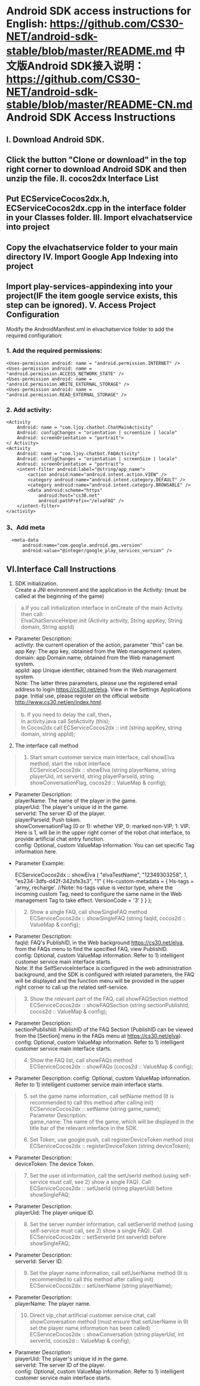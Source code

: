   Android SDK access instructions for English: https://github.com/CS30-NET/android-sdk-stable/blob/master/README.md
  中文版Android SDK接入说明：https://github.com/CS30-NET/android-sdk-stable/blob/master/README-CN.md
Android SDK Access Instructions
=====
Ⅰ. Download Android SDK.
------
Click the button "Clone or download" in the top right corner to download Android SDK and then unzip the file.
Ⅱ. cocos2dx Interface List
------
Put ECServiceCocos2dx.h, ECServiceCocos2dx.cpp in the interface folder in your Classes folder.
Ⅲ. Import elvachatservice into project
------
Copy the elvachatservice folder to your main directory
Ⅳ. Import Google App Indexing into project
------
Import play-services-appindexing into your project(IF the item google service exists, this step can be ignored).
Ⅴ. Access Project Configuration
------
Modify the AndroidManifest.xml in elvachatservice folder to add the required configuration:
### 1. Add the required permissions:
    <Uses-permission android: name = "android.permission.INTERNET" />
    <Uses-permission android: name = "android.permission.ACCESS_NETWORK_STATE" />
    <Uses-permission android: name = "android.permission.WRITE_EXTERNAL_STORAGE" />
    <Uses-permission android: name = "android.permission.READ_EXTERNAL_STORAGE" />
### 2. Add activity:
    <Activity
        Android: name = "com.ljoy.chatbot.ChatMainActivity"
        Android: configChanges = "orientation | screenSize | locale"
        Android: screenOrientation = "portrait">
    </ Activity>
    <Activity
        Android: name = "com.ljoy.chatbot.FAQActivity"
        Android: configChanges = "orientation | screenSize | locale"
        Android: screenOrientation = "portrait"> 
        <intent-filter android:label="@string/app_name">
            <action android:name="android.intent.action.VIEW" />
            <category android:name="android.intent.category.DEFAULT" />
            <category android:name="android.intent.category.BROWSABLE" />
            <data android:scheme="https"
                android:host="cs30.net"
                android:pathPrefix="/elvaFAQ" />
        </intent-filter>
    </activity>
### 3、Add meta
      <meta-data
          android:name="com.google.android.gms.version"
          android:value="@integer/google_play_services_version" />
Ⅵ.Interface Call Instructions
------
1. SDK initialization. <br />
Create a JNI environment and the application in the Activity: (must be called at the beginning of the game)<br />
> a.If you call initialization interface in onCreate of the main Activity. then call:<br />
ElvaChatServiceHelper.init (Activity activity, String appKey, String domain, String appId)<br />
* Parameter Description:<br />
activity: the current operation of the action, parameter "this" can be. <br />
app Key: The app key, obtained from the Web management system.<br />
domain: app Domain name, obtained from the Web management system.<br />
appId: app Unique identifier, obtained from the Web management system.<br />
Note: The latter three parameters, please use the registered email address to login https://cs30.net/elva. View in the Settings Applications page. Initial use, please register on the official website http://www.cs30.net/en/index.html.
> 
> b. If you need to delay the call, then，<br />
In activity.java call SetActivity (this);<br />
In Cocos2dx call ECServiceCocos2dx :: init (string appKey, string domain, string appId);<br />

2. The interface call method<br />
> 1) Start smart customer service main interface, call showElva method, start the robot interface.<br />
ECServiceCocos2dx :: showElva (string playerName, string playerUid, int serverId, string playerParseId, string showConversationFlag, cocos2d :: ValueMap & config);<br />
* Parameter Description:<br />
playerName: The name of the player in the game.<br />
playerUid: The player's unique id in the game.<br />
serverId: The server ID of the player.<br />
playerParseId: Push token.<br />
showConversationFlag (0 or 1): whether VIP, 0: marked non-VIP; 1: VIP. Here is 1, will be in the upper right corner of the robot chat interface, to provide artificial chat entry function.<br />
config: Optional, custom ValueMap information. You can set specific Tag information here.<br />
* Parameter Example:    

    ECServiceCocos2dx :: showElva ( "elvaTestName", "12349303258", 1, "es234-3dfs-d42f-342sfe3s3", "1"
     {
       Hs-custom-metadata = {
       Hs-tags = 'army, recharge'. //Note: hs-tags value is vector type, where the incoming custom Tag, need to configure the same name in the Web management Tag to take effect.
       VersionCode = '3'
       } 
     }
    );
> 
> 2) Show a single FAQ, call showSingleFAQ method<br />
ECServiceCocos2dx :: showSingleFAQ (string faqId, cocos2d :: ValueMap & config);<br />
* Parameter Description:<br />
faqId: FAQ's PublishID, in the Web background https://cs30.net/elva, from the FAQs menu to find the specified FAQ, view PublishID.<br />
config: Optional, custom ValueMap information. Refer to 1) intelligent customer service main interface starts.<br />
Note: If the SelfServiceInterface is configured in the web administration background, and the SDK is configured with related parameters, the FAQ will be displayed and the function menu will be provided in the upper right corner to call up the related self-service.<br />
> 
> 3) Show the relevant part of the FAQ, call showFAQSection method<br />
ECServiceCocos2dx :: showFAQSection (string sectionPublishId, cocos2d :: ValueMap & config);<br />
* Parameter Description:<br />
sectionPublishId: PublishID of the FAQ Section (PublishID can be viewed from the [Section] menu in the FAQs menu at https://cs30.net/elva).<br />
config: Optional, custom ValueMap information. Refer to 1) intelligent customer service main interface starts.
> 
> 4) Show the FAQ list, call showFAQs method<br />
ECServiceCocos2dx :: showFAQs (cocos2d :: ValueMap & config);<br />
* Parameter Description:
config: Optional, custom ValueMap information. Refer to 1) intelligent customer service main interface starts.<br />
> 
> 5) set the game name information, call setName method (It is recommended to call this method after calling init)       
ECServiceCocos2dx :: setName (string game_name);<br />
Parameter Description:<br />
game_name: The name of the game, which will be displayed in the title bar of the relevant interface in the SDK.<br />
> 
> 6) Set Token, use google push, call registerDeviceToken method (no)<br />
ECServiceCocos2dx :: registerDeviceToken (string deviceToken);<br />
* Parameter Description:<br />
deviceToken: The device Token.<br />
> 
> 7) Set the user id information, call the setUserId method (using self-service must call, see 2) show a single FAQ). Call<br />
ECServiceCocos2dx :: setUserId (string playerUid) before showSingleFAQ;<br />
* Parameter Description:<br />
playerUid: The player unique ID.<br />
> 
> 8) Set the server number information, call setServerId method (using self-service must call, see 2) show a single FAQ). Call<br />
ECServiceCocos2dx :: setServerId (int serverId) before showSingleFAQ;<br />
* Parameter Description:<br />
serverId: Server ID.<br />
> 
> 9) Set the player name information, call setUserName method (It is recommended to call this method after calling init)<br />
ECServiceCocos2dx :: setUserName (string playerName);<br />
* Parameter Description:<br />
playerName: The player name.<br />
> 
> 10) Direct vip_chat artificial customer service chat, call showConversation method (must ensure that setUserName in 9) set the
      player name information has been called)<br />
ECServiceCocos2dx :: showConversation (string playerUid, int serverId, cocos2d :: ValueMap & config);<br />
* Parameter Description:<br />
playerUid: The player's unique id in the game.<br />
serverId: The server ID of the player.<br />
config: Optional, custom ValueMap information. Refer to 1) intelligent customer service main interface starts.<br />
